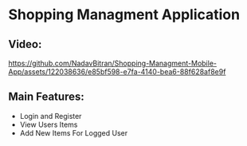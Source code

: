 # Shopping Managment Application

## Video:



https://github.com/NadavBitran/Shopping-Managment-Mobile-App/assets/122038636/e85bf598-e7fa-4140-bea6-88f628af8e9f









## Main Features:
- Login and Register
- View Users Items
- Add New Items For Logged User


